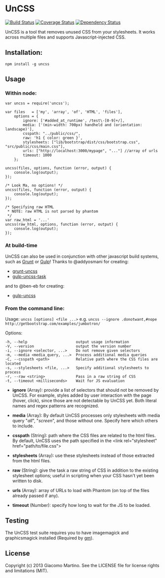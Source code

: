 # UnCSS #

[![Build Status](https://travis-ci.org/giakki/uncss.png)](https://travis-ci.org/giakki/uncss)
[![Coverage Status](https://coveralls.io/repos/giakki/uncss/badge.png?branch=master)](https://coveralls.io/r/giakki/uncss?branch=master)
[![Dependency Status](https://gemnasium.com/giakki/uncss.png)](https://gemnasium.com/giakki/uncss)

UnCSS is a tool that removes unused CSS from your stylesheets.
It works across multiple files and supports Javascript-injected CSS.

## Installation: ##

    npm install -g uncss

Usage
-----

### Within node: ###

    var uncss = require('uncss');

    var files   = ['my', 'array', 'of', 'HTML', 'files'],
        options = {
            ignore: ['#added_at_runtime', /test\-[0-9]+/],
            media: ['(min-width: 700px) handheld and (orientation: landscape)'],
            csspath: "../public/css/",
            raw: 'h1 { color: green }',
            stylesheets: ["lib/bootstrap/dist/css/bootstrap.css", "src/public/css/main.css"],
            urls: ["http://localhost:3000/mypage", "..."] //array of urls
            timeout: 1000
        };

    uncss(files, options, function (error, output) {
        console.log(output);
    });

    /* Look Ma, no options! */
    uncss(files, function (error, output) {
        console.log(output);
    });

    /* Specifying raw HTML
     * NOTE: raw HTML is not parsed by phantom
     */
    var raw_html = '...'
    uncss(raw_html, options, function (error, output) {
        console.log(output);
    });

### At build-time ###
UnCSS can also be used in conjunction with other javascript build systems, such as [Grunt](https://github.com/gruntjs/grunt) or [Gulp](https://github.com/gulpjs/gulp)!
Thanks to @addyosmani for creating:

- [grunt-uncss](https://github.com/addyosmani/grunt-uncss)
- [gulp-uncss-task](https://github.com/addyosmani/gulp-uncss-task)

and to @ben-eb for creating:

- [gulp-uncss](https://github.com/ben-eb/gulp-uncss)

### From the command line: ###

Usage: ```uncss [options] <file ...>```
e.g. ```uncss --ignore .donotwant,#nope http://getbootstrap.com/examples/jumbotron/```

  Options:

    -h, --help                      output usage information
    -V, --version                   output the version number
    -i, --ignore <selector, ...>    Do not remove given selectors
    -m, --media <media_query, ...>  Process additional media queries
    -C, --csspath <path>            Relative path where the CSS files are located
    -s, --stylesheets <file, ...>   Specify additional stylesheets to process
    -r, --raw <string>              Pass in a raw string of CSS
    -t, --timeout <milliseconds>    Wait for JS evaluation

- __ignore__ (Array): provide a list of selectors that should not be removed by UnCSS. For example, styles added by user interaction with the page (hover, click), since those are not detectable by UnCSS yet. Both literal names and regex patterns are recognized.

- __media__ (Array): By default UnCSS processes only stylesheets with media query "_all_", "_screen_", and those without one. Specify here which others to include.

- __csspath__ (String): path where the CSS files are related to the html files. By default, UnCSS uses the path specified in the <link rel="stylesheet" href="path/to/file.css"\>

- __stylesheets__ (Array): use these stylesheets instead of those extracted from the html files.

- __raw__ (String): give the task a raw string of CSS in addition to the existing stylesheet options; useful in scripting when your CSS hasn't yet been written to disk.

- __urls__ (Array): array of URLs to load with Phantom (on top of the files already passed if any).

- __timeout__ (Number): specify how long to wait for the JS to be loaded.

## Testing ##
The UnCSS test suite requires you to have imagemagick and graphicsmagick installed (Required by [gm](https://github.com/aheckmann/gm/)).

## License ##
Copyright (c) 2013 Giacomo Martino. See the LICENSE file for license rights and limitations (MIT).

